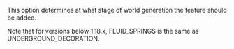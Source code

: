 This option determines at what stage of world generation the feature should be added.

Note that for versions below 1.18.x, FLUID_SPRINGS is the same as UNDERGROUND_DECORATION.